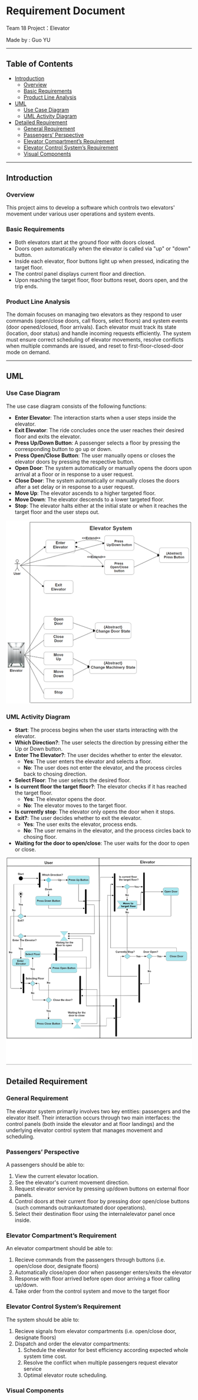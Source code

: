 # Requirement Document

Team 18 Project：Elevator

Made by : Guo YU

---

## Table of Contents

- [Introduction](#introduction)
  - [Overview](#overview)
  - [Basic Requirements](#basic-requirements)
  - [Product Line Analysis](#product-line-analysis)
- [UML](#uml)
  - [Use Case Diagram](#use-case-diagram)
  - [UML Activity Diagram](#uml-activity-diagram)
- [Detailed Requirement](#detailed-requirement)
  - [General Requirement](#general-requirement)
  - [Passengers’ Perspective](#passengers-perspective)
  - [Elevator Compartment’s Requirement](#elevator-compartments-requirement)
  - [Elevator Control System’s Requirement](#elevator-control-systems-requirement)
  - [Visual Components](#visual-components)

---

## Introduction

### Overview

This project aims to develop a software which controls two elevators' movement under various user operations and system events. 

### Basic Requirements

- Both elevators start at the ground floor with doors closed.  
- Doors open automatically when the elevator is called via "up" or "down" button.  
- Inside each elevator, floor buttons light up when pressed, indicating the target floor.  
- The control panel displays current floor and direction.  
- Upon reaching the target floor, floor buttons reset, doors open, and the trip ends.  

### Product Line Analysis

The domain focuses on managing two elevators as they respond to user commands (open/close doors, call floors, select floors) and system events (door opened/closed, floor arrivals). Each elevator must track its state (location, door status) and handle incoming requests efficiently. The system must ensure correct scheduling of elevator movements, resolve conflicts when multiple commands are issued, and reset to first-floor-closed-door mode on demand.

---

## UML 

### Use Case Diagram

The use case diagram consists of the following functions:

- **Enter Elevator**: The interaction starts when a user steps inside the elevator.
- **Exit Elevator**: The ride concludes once the user reaches their desired floor and exits the elevator.
- **Press Up/Down Button**: A passenger selects a floor by pressing the corresponding button to go up or down.
- **Press Open/Close Button**: The user manually opens or closes the elevator doors by pressing the respective button.
- **Open Door**: The system automatically or manually opens the doors upon arrival at a floor or in response to a user request.
- **Close Door**: The system automatically or manually closes the doors after a set delay or in response to a user request.
- **Move Up**: The elevator ascends to a higher targeted floor.
- **Move Down**: The elevator descends to a lower targeted floor.
- **Stop**: The elevator halts either at the initial state or when it reaches the target floor and the user steps out.

![UCD](./imgs/use_case/use_case.png)


### UML Activity Diagram

- **Start**: The process begins when the user starts interacting with the elevator.
- **Which Direction?**: The user selects the direction by pressing either the Up or Down button.
- **Enter The Elevator?**: The user decides whether to enter the elevator.
  - **Yes**: The user enters the elevator and selects a floor.
  - **No**: The user does not enter the elevator, and the process circles back to chosing direction.
- **Select Floor**: The user selects the desired floor.
- **Is current floor the target floor?**: The elevator checks if it has reached the target floor.
  - **Yes**: The elevator opens the door.
  - **No**: The elevator moves to the target floor.
- **Is currently stop**: The elevator only opens the door when it stops.
- **Exit?**: The user decides whether to exit the elevator.
  - **Yes**: The user exits the elevator, process ends.
  - **No**: The user remains in the elevator, and the process circles back to chosing floor.
- **Waiting for the door to open/close**: The user waits for the door to open or close.

![UAD](./imgs/activity/activity.png)


## Detailed Requirement

### General Requirement

The elevator system primarily involves two key entities: passengers and the elevator itself. Their interaction occurs through two main interfaces: the control panels (both inside the elevator and at floor landings) and the underlying elevator control system that manages movement and scheduling.

### Passengers’ Perspective

A passengers should be able to:  

 1. View the current elevator location.
 2. See the elevator's current movement direction.
 3. Request elevator service by pressing up/down buttons on external floor panels.
 4. Control doors at their current floor by pressing door open/close buttons (such commands outrankautomated door operations).
 5. Select their destination floor using the internalelevator panel once inside.  


### Elevator Compartment’s Requirement

An elevator compartment should be able to:

  1. Recieve commands from the passengers through buttons (i.e. open/close door, designate floors)
  2. Automatically close/open door when passenger enters/exits the elevator
  3. Response with floor arrived before open door arriving a floor calling up/down.
  4. Take order from the control system and move to the target floor

### Elevator Control System’s Requirement

The system should be able to:  

1. Recieve signals from elevator compartments (i.e. open/close door, designate floors)
2. Dispatch and order the elevator compartments:
   1. Schedule the elevator for best efficiency according expected whole system time cost.
   2. Resolve the conflict when multiple passengers request elevator service
   3. Optimal elevator route scheduling.


### Visual Components
